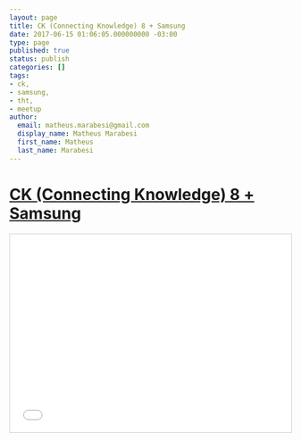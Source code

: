 ```yaml
---
layout: page
title: CK (Connecting Knowledge) 8 + Samsung
date: 2017-06-15 01:06:05.000000000 -03:00
type: page
published: true
status: publish
categories: []
tags:
- ck,
- samsung,
- tht,
- meetup
author:
  email: matheus.marabesi@gmail.com
  display_name: Matheus Marabesi
  first_name: Matheus
  last_name: Marabesi
---
```


<h1><a href="http://www.meetup.com/pt/THT-Things-Hacker-Team/events/221699738/" target="_blank">CK (Connecting Knowledge) 8 + Samsung</a></h1>
<p><iframe width="100%" height="355" style="border: 1px solid #CCC; border-width: 1px; margin-bottom: 5px; max-width: 100%;" src="//www.slideshare.net/slideshow/embed_code/key/MErhcYTIP6Il1q" frameborder="0" marginwidth="0" marginheight="0" scrolling="no" allowfullscreen="allowfullscreen"></iframe></p>
